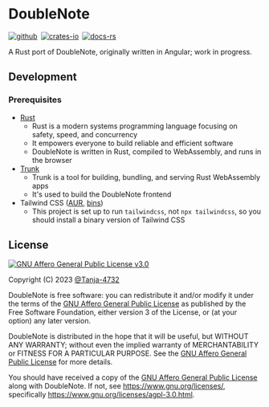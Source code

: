 # DoubleNote

[![github]](https://github.com/Tanja-4732/DoubleNoteRS)&ensp;[![crates-io]](https://crates.io/crates/double_note)&ensp;[![docs-rs]](https://docs.rs/double_note/latest/double_note)

A Rust port of DoubleNote, originally written in Angular; work in progress.

## Development

### Prerequisites

- [Rust](https://www.rust-lang.org/tools/install)
  - Rust is a modern systems programming language focusing on safety, speed, and concurrency
  - It empowers everyone to build reliable and efficient software
  - DoubleNote is written in Rust, compiled to WebAssembly, and runs in the browser
- [Trunk](https://trunkrs.dev/#getting-started)
  - Trunk is a tool for building, bundling, and serving Rust WebAssembly apps
  - It's used to build the DoubleNote frontend
- Tailwind CSS ([AUR](https://aur.archlinux.org/packages/tailwindcss-bin/), [bins](https://github.com/tailwindlabs/tailwindcss/releases))
  - This project is set up to run `tailwindcss`, not `npx tailwindcss`, so you should install a binary version of Tailwind CSS

## License

[![GNU Affero General Public License v3.0](https://www.gnu.org/graphics/agplv3-with-text-162x68.png)](https://www.gnu.org/licenses/agpl-3.0.html)

Copyright (C) 2023 [@Tanja-4732](https://github.com/Tanja-4732)

DoubleNote is free software: you can redistribute it and/or modify it under the terms of the [GNU Affero General Public License](/LICENSE.md) as published by the Free Software Foundation, either version 3 of the License, or (at your option) any later version.

DoubleNote is distributed in the hope that it will be useful, but WITHOUT ANY WARRANTY; without even the implied warranty of MERCHANTABILITY or FITNESS FOR A PARTICULAR PURPOSE. See the [GNU Affero General Public License](/LICENSE.md) for more details.

You should have received a copy of the [GNU Affero General Public License](/LICENSE.md) along with DoubleNote. If not, see <https://www.gnu.org/licenses/>, specifically <https://www.gnu.org/licenses/agpl-3.0.html>.

[github]: https://img.shields.io/badge/github-8da0cb?style=for-the-badge&labelColor=555555&logo=github
[crates-io]: https://img.shields.io/badge/crates.io-fc8d62?style=for-the-badge&labelColor=555555&logo=rust
[docs-rs]: https://img.shields.io/badge/docs.rs-66c2a5?style=for-the-badge&labelColor=555555&logo=docs.rs
[wiki-nim]: https://en.wikipedia.org/wiki/Nim
